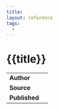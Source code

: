 ```yaml
---
title:
layout: reference
tags:
  -
---
```


# {{title}}

|               |   |
| ------------- | - |
| **Author**    |   |
| **Source**    |   |
| **Published** |   |

